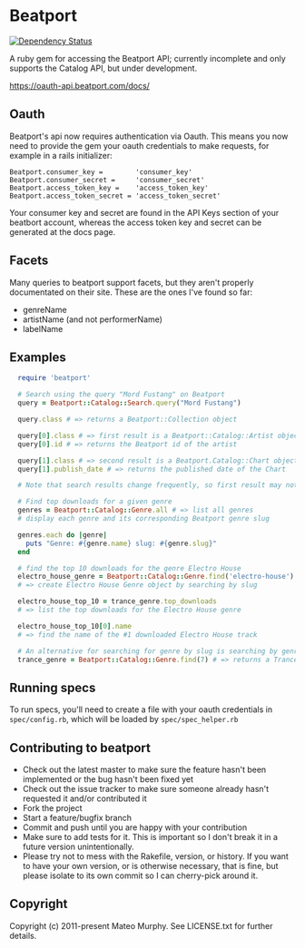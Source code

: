 # Beatport

[![Dependency Status](https://gemnasium.com/mateomurphy/beatport.png)](https://gemnasium.com/mateomurphy/beatport)

A ruby gem for accessing the Beatport API; currently incomplete and only supports the Catalog API, but under development.

https://oauth-api.beatport.com/docs/

## Oauth

Beatport's api now requires authentication via Oauth. This means you now need to provide the gem
your oauth credentials to make requests, for example in a rails initializer:

    Beatport.consumer_key =        'consumer_key'
    Beatport.consumer_secret =     'consumer_secret'
    Beatport.access_token_key =    'access_token_key'
    Beatport.access_token_secret = 'access_token_secret'

Your consumer key and secret are found in the API Keys section of your beatbort account, whereas the access token key and secret can be generated at the docs page.

## Facets

Many queries to beatport support facets, but they aren't properly documentated on their site. These are the ones I've found so far:

* genreName
* artistName (and not performerName)
* labelName

## Examples

```ruby
  require 'beatport'

  # Search using the query "Mord Fustang" on Beatport
  query = Beatport::Catalog::Search.query("Mord Fustang")

  query.class # => returns a Beatport::Collection object

  query[0].class # => first result is a Beatport::Catalog::Artist object
  query[0].id # => returns the Beatport id of the artist

  query[1].class # => second result is a Beatport.Catalog::Chart object
  query[1].publish_date # => returns the published date of the Chart

  # Note that search results change frequently, so first result may not necessarily be a Beatport::Catalog::Artist object

  # Find top downloads for a given genre
  genres = Beatport::Catalog::Genre.all # => list all genres
  # display each genre and its corresponding Beatport genre slug

  genres.each do |genre|
    puts "Genre: #{genre.name} slug: #{genre.slug}"
  end

  # find the top 10 downloads for the genre Electro House
  electro_house_genre = Beatport::Catalog::Genre.find('electro-house')
  # => create Electro House Genre object by searching by slug

  electro_house_top_10 = trance_genre.top_downloads
  # => list the top downloads for the Electro House genre

  electro_house_top_10[0].name
  # => find the name of the #1 downloaded Electro House track

  # An alternative for searching for genre by slug is searching by genre ID
  trance_genre = Beatport::Catalog::Genre.find(7) # => returns a Trance Genre object
  ```

## Running specs

To run specs, you'll need to create a file with your oauth credentials in `spec/config.rb`, which
will be loaded by `spec/spec_helper.rb`

## Contributing to beatport

* Check out the latest master to make sure the feature hasn't been implemented or the bug hasn't been fixed yet
* Check out the issue tracker to make sure someone already hasn't requested it and/or contributed it
* Fork the project
* Start a feature/bugfix branch
* Commit and push until you are happy with your contribution
* Make sure to add tests for it. This is important so I don't break it in a future version unintentionally.
* Please try not to mess with the Rakefile, version, or history. If you want to have your own version, or is otherwise necessary, that is fine, but please isolate to its own commit so I can cherry-pick around it.

## Copyright

Copyright (c) 2011-present Mateo Murphy. See LICENSE.txt for
further details.

